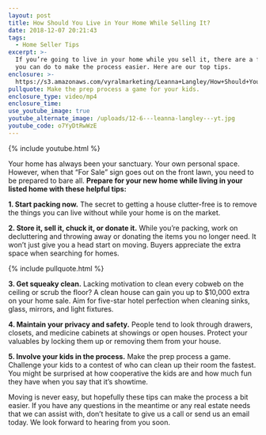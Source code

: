```yaml
---
layout: post
title: How Should You Live in Your Home While Selling It?
date: 2018-12-07 20:21:43
tags:
  - Home Seller Tips
excerpt: >-
  If you’re going to live in your home while you sell it, there are a few things
  you can do to make the process easier. Here are our top tips.
enclosure: >-
  https://s3.amazonaws.com/vyralmarketing/Leanna+Langley/How+Should+You+Live+in+Your+Home+While+Selling+It%253F.mp4
pullquote: Make the prep process a game for your kids.
enclosure_type: video/mp4
enclosure_time:
use_youtube_image: true
youtube_alternate_image: /uploads/12-6---leanna-langley---yt.jpg
youtube_code: o7YyDtRwWzE
---
```


{% include youtube.html %}

Your home has always been your sanctuary. Your own personal space. However, when that “For Sale” sign goes out on the front lawn, you need to be prepared to bare all. **Prepare for your new home while living in your listed home with these helpful tips:**

**1. Start packing now.** The secret to getting a house clutter-free is to remove the things you can live without while your home is on the market.

**2. Store it, sell it, chuck it, or donate it.** While you’re packing, work on decluttering and throwing away or donating the items you no longer need. It won’t just give you a head start on moving. Buyers appreciate the extra space when searching for homes.

{% include pullquote.html %}

**3. Get squeaky clean.** Lacking motivation to clean every cobweb on the ceiling or scrub the floor? A clean house can gain you up to $10,000 extra on your home sale. Aim for five-star hotel perfection when cleaning sinks, glass, mirrors, and light fixtures.

**4. Maintain your privacy and safety.** People tend to look through drawers, closets, and medicine cabinets at showings or open houses. Protect your valuables by locking them up or removing them from your house.

**5. Involve your kids in the process.** Make the prep process a game. Challenge your kids to a contest of who can clean up their room the fastest. You might be surprised at how cooperative the kids are and how much fun they have when you say that it’s showtime.

Moving is never easy, but hopefully these tips can make the process a bit easier. If you have any questions in the meantime or any real estate needs that we can assist with, don’t hesitate to give us a call or send us an email today. We look forward to hearing from you soon.